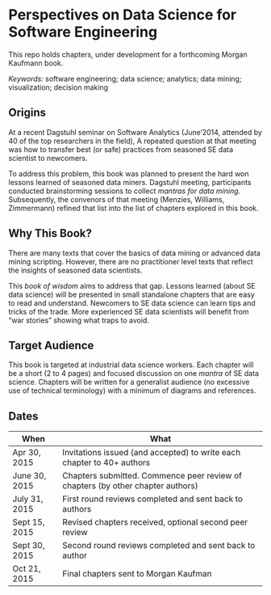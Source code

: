 # Perspectives on Data Science for Software Engineering

This repo holds chapters, under development for a forthcoming Morgan Kaufmann book.

_Keywords:_ software engineering; data science; analytics; data mining; visualization; decision making

## Origins

At a  recent Dagstuhl seminar on Software Analytics (June’2014, attended by 40 of the top researchers in the field), A repeated question at that meeting was how to transfer best (or safe) practices from seasoned SE data scientist to newcomers. 

To address this problem, this book was planned to present the hard won lessons learned of  seasoned data miners.   Dagstuhl meeting, participants conducted brainstorming sessions to collect _mantras for data mining_.   Subsequently, the convenors of that meeting (Menzies, Williams, Zimmermann) refined that list into the list of chapters explored in this book.

## Why This Book?

There are many texts that cover the basics of data mining or advanced data mining scripting. However, there are no practitioner level texts that reflect the insights of seasoned data scientists.

This _book of wisdom_ aims to address that gap.  Lessons learned (about SE data science) will be presented in small  standalone chapters that are easy to read and understand.  Newcomers to SE data science can learn tips and tricks of the trade. More experienced SE data scientists will benefit from “war stories” showing what traps to avoid.

## Target Audience

This book is targeted at industrial data science workers. Each chapter will be a short   (2 to 4 pages) and focused discussion  on one _mantra_ of SE data science. Chapters will be written for a generalist audience (no excessive use of technical terminology) with a minimum of diagrams and references. 

## Dates 

When          | What
------------- | -------------------------------
 Apr 30, 2015 |         Invitations issued (and accepted) to write each chapter to 40+ authors
June 30, 2015 |     Chapters submitted. Commence peer review of chapters (by other chapter authors)
July 31, 2015 |     First round reviews completed and sent back to authors
Sept 15, 2015 |        Revised chapters received, optional second peer review
Sept 30, 2015 |   Second round reviews completed and sent back to author
Oct 21, 2015  | Final chapters sent to Morgan Kaufman

